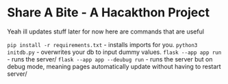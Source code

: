 # Share A Bite - A Hacakthon Project

Yeah ill updates stuff later for now here are commands that are useful

`pip install -r requirements.txt` - installs imports for you.
`python3 initdb.py` - overwrites your db to input dummy values. 
`flask --app app run` - runs the server/
`flask --app app --deubug run` - runs the server but on debug mode, meaning pages automatically update without having to restart server/
